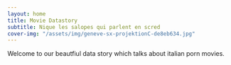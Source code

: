 ```yaml
---
layout: home
title: Movie Datastory
subtitle: Nique les salopes qui parlent en scred
cover-img: "/assets/img/geneve-sx-projektionC-de8eb634.jpg"
---
```

Welcome to our beautfiul data story which talks about italian porn movies.
